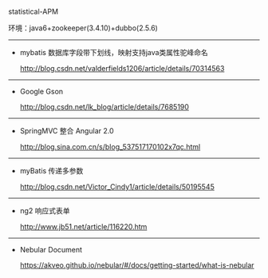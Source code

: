 statistical-APM

环境：java6+zookeeper(3.4.10)+dubbo(2.5.6)

------

- mybatis 数据库字段带下划线，映射支持java类属性驼峰命名

  http://blog.csdn.net/valderfields1206/article/details/70314563

------

- Google Gson

  http://blog.csdn.net/lk_blog/article/details/7685190

------

- SpringMVC 整合 Angular 2.0

  http://blog.sina.com.cn/s/blog_537517170102x7qc.html

------

- myBatis 传递多参数

  http://blog.csdn.net/Victor_Cindy1/article/details/50195545

------

- ng2 响应式表单

  http://www.jb51.net/article/116220.htm
  
------

- Nebular Document

  https://akveo.github.io/nebular/#/docs/getting-started/what-is-nebular
